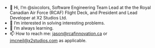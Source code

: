 - 👋 Hi, I’m @sixcolors, Software Engineering Team Lead at the the Royal Canadian Air Force (RCAF) Flight Deck, and President and Lead Developer at X2 Studios Ltd.
- 👀 I’m interested in solving interesting problems.
- 🌱 I’m always learning.
- 📫 How to reach me: jason@rcafinnovation.ca or jmcneil@x2studios.com as applicable.
